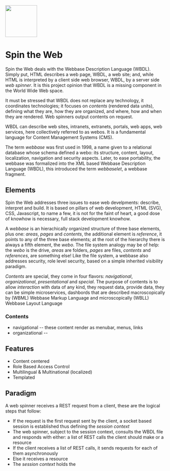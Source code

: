 <img src="https://avatars0.githubusercontent.com/u/16848901?s=460&u=acaf05c1e801337a7f6a87676ec886ccba9c641e&v=4" width="100p">

# Spin the Web

Spin the Web deals with the Webbase Description Language (WBDL). Simply put, HTML describes a web page, WBDL, a web site; and, while HTML is interpreted by a client side web browser, WBDL, by a server side _web spinner_. It is this project opinion that WBDL is a missing component in the World Wide Web space.

It must be stressed that WBDL does not replace any technology, it coordinates technologies; it focuses on _contents_ (rendered data units), defining what they are, how they are organized, and where, how and when they are rendered. Web spinners output contents on request.

WBDL can describe web sites, intranets, extranets, portals, web apps, web services, here collectively referred to as webos. It is a fundamental language for Content Management Systems (CMS). 

The term _webbase_ was first used in 1998, a name given to a relational database whose schema defined a webo: its structure, content, layout, localization, navigation and security aspects. Later, to ease portability, the webbase was formalized into the XML based Webbase Description Language (WBDL), this introduced the term _webbaselet_, a webbase fragment.

## Elements 
Spin the Web addresses three issues to ease web develpments: describe, interpret and build. It is based on pillars of web development, HTML (SVG), CSS, Javascript, to name a few, it is not for the faint of heart, a good dose of knowhow is necessary, full stack development knowhow.

A _webbase_ is an hierachically organized structure of three base elements, plus one: _areas_, _pages_ and _contents_, the additional element is _reference_, it points to any of the three base elements; at the root of the hierarchy there is always a fifth element, the _webo_. The file system analogy may be of help: the _webo_ is the drive, _areas_ are folders, _pages_ are files, _contents_ and _references_, are something else! Like the file system, a webbase also addresses security, role level security, based on a simple inherited visibility paradigm.

_Contents_ are special, they come in four flavors: _navigational_, _organizational_, _presentational_ and _special_. The purpose of contents is to allow _interaction_ with data of any kind, they request data, provide data, they can be simple microservices, dashbords that are described macroscopically by (WBML) Webbase Markup Language and microscopically (WBLL) Webbase Layout Language

### Contents
* navigational -- these content render as menubar, menus, links
* organizational -- 

## Features
* Content centered
* Role Based Access Control
* Multilingual & Multinational (localized)
* Templated

## Paradigm
A web spinner receives a REST request from a client, these are the logical steps that follow: 
* If the request is the first request sent by the client, a socket based session is established thus defining the _session context_
* The web spinner, subject to the session context, consults the WBDL file and responds with either: a list of REST calls the client should make or a resource
* If the client receives a list of REST calls, it sends requests for each of them asynchronously
* Else it receives a resource
* The _session context_ holds the 
